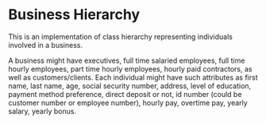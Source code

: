 # Business Hierarchy

This is an implementation of class hierarchy representing individuals involved in a business.

A business might have executives, full time salaried employees, full time hourly employees, part time hourly employees, hourly paid contractors, 
as well as customers/clients. Each individual might have such attributes as first name, last name, age, social security number, address, level of education, 
payment method preference, direct deposit or not, id number (could be customer number or employee number), hourly pay, overtime pay, yearly salary, yearly bonus.

